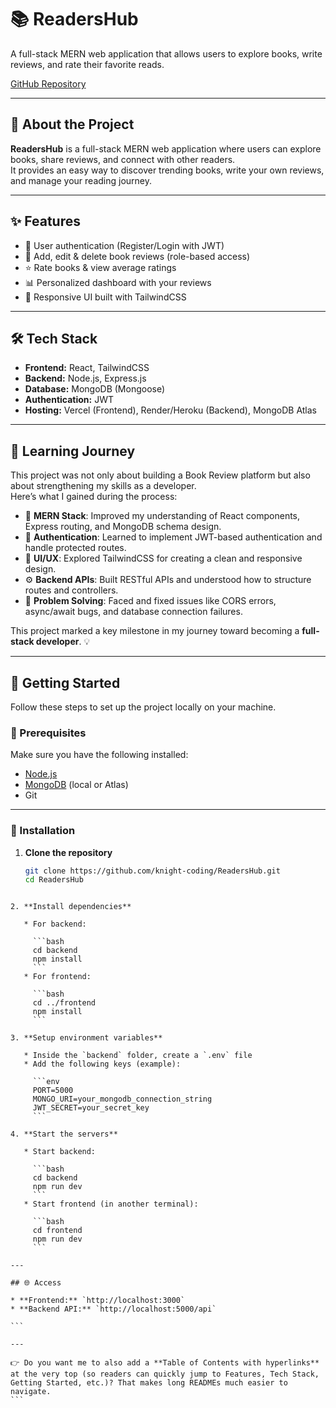 # 📚 ReadersHub
A full-stack MERN web application that allows users to explore books, write reviews, and rate their favorite reads.  

[GitHub Repository](https://github.com/knight-coding/ReadersHub-frontend.git)

---

## 📖 About the Project

**ReadersHub** is a full-stack MERN web application where users can explore books, share reviews, and connect with other readers.  
It provides an easy way to discover trending books, write your own reviews, and manage your reading journey.

---

## ✨ Features

- 🔐 User authentication (Register/Login with JWT)  
- 📝 Add, edit & delete book reviews (role-based access)  
- ⭐ Rate books & view average ratings  
- 📊 Personalized dashboard with your reviews  
- 📱 Responsive UI built with TailwindCSS  

---

## 🛠 Tech Stack

- **Frontend:** React, TailwindCSS  
- **Backend:** Node.js, Express.js  
- **Database:** MongoDB (Mongoose)  
- **Authentication:** JWT  
- **Hosting:** Vercel (Frontend), Render/Heroku (Backend), MongoDB Atlas  

---

## 🚀 Learning Journey

This project was not only about building a Book Review platform but also about strengthening my skills as a developer.  
Here’s what I gained during the process:

- 📌 **MERN Stack**: Improved my understanding of React components, Express routing, and MongoDB schema design.  
- 🔐 **Authentication**: Learned to implement JWT-based authentication and handle protected routes.  
- 🎨 **UI/UX**: Explored TailwindCSS for creating a clean and responsive design.  
- ⚙️ **Backend APIs**: Built RESTful APIs and understood how to structure routes and controllers.  
- 🧠 **Problem Solving**: Faced and fixed issues like CORS errors, async/await bugs, and database connection failures.  

This project marked a key milestone in my journey toward becoming a **full-stack developer**. 💡  

---

## 🚀 Getting Started

Follow these steps to set up the project locally on your machine.

### 📌 Prerequisites
Make sure you have the following installed:
- [Node.js](https://nodejs.org/)  
- [MongoDB](https://www.mongodb.com/atlas/database) (local or Atlas)  
- Git  

---

### 🔧 Installation

1. **Clone the repository**
   ```bash
   git clone https://github.com/knight-coding/ReadersHub.git
   cd ReadersHub
````

2. **Install dependencies**

   * For backend:

     ```bash
     cd backend
     npm install
     ```
   * For frontend:

     ```bash
     cd ../frontend
     npm install
     ```

3. **Setup environment variables**

   * Inside the `backend` folder, create a `.env` file
   * Add the following keys (example):

     ```env
     PORT=5000
     MONGO_URI=your_mongodb_connection_string
     JWT_SECRET=your_secret_key
     ```

4. **Start the servers**

   * Start backend:

     ```bash
     cd backend
     npm run dev
     ```
   * Start frontend (in another terminal):

     ```bash
     cd frontend
     npm run dev
     ```

---

## 🌐 Access

* **Frontend:** `http://localhost:3000`
* **Backend API:** `http://localhost:5000/api`

```

---

👉 Do you want me to also add a **Table of Contents with hyperlinks** at the very top (so readers can quickly jump to Features, Tech Stack, Getting Started, etc.)? That makes long READMEs much easier to navigate.
```
